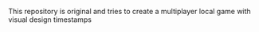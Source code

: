 This repository is original and tries to create a multiplayer local game with visual design
timestamps